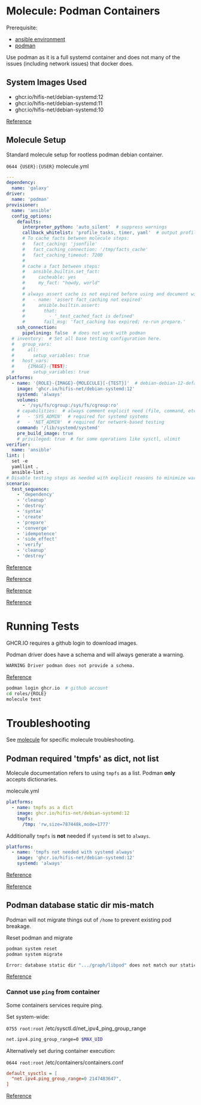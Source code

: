 # Molecule: Podman Containers
Prerequisite:
* [ansible environment](../../environment/ansible.md)
* [podman](../../environment/podman.md)

Use podman as it is a full systemd container and does not many of the issues
(including network issues) that docker does.

## System Images Used

* ghcr.io/hifis-net/debian-systemd:12
* ghcr.io/hifis-net/debian-systemd:11
* ghcr.io/hifis-net/debian-systemd:10

[Reference](https://github.com/hifis-net/debian-systemd)

## Molecule Setup
Standard molecule setup for rootless podman debian container.

`0644 {USER}:{USER}` molecule.yml
``` yaml
---
dependency:
  name: 'galaxy'
driver:
  name: 'podman'
provisioner:
  name: 'ansible'
  config_options:
    defaults:
      interpreter_python: 'auto_silent'  # suppress warnings
      callback_whitelist: 'profile_tasks, timer, yaml'  # output profiling info
      # To cache facts between molecule steps:
      #   fact_caching: 'jsonfile'
      #   fact_caching_connection: '/tmp/facts_cache'
      #   fact_caching_timeout: 7200
      #
      # cache a fact between steps:
      #   ansible.builtin.set_fact:
      #     cacheable: yes
      #     my_fact: "howdy, world"
      #
      # always assert cache is not expired before using and document with args:
      #   - name: 'assert fact_caching not expired'
      #     ansible.builtin.assert:
      #       that:
      #         - '_test_cached_fact is defined'
      #       fail_msg: 'fact_caching has expired; re-run prepare.'
    ssh_connection:
      pipelining: false  # does not work with podman
  # inventory:  # Set all base testing configuration here.
  #   group_vars:
  #     all:
  #       setup_variables: true
  #   host_vars:
  #     {IMAGE}-{TEST}:
  #       setup_variables: true
platforms:
  - name: '{ROLE}-{IMAGE}-{MOLECULE}[-{TEST}]'  # debian-debian-12-default
    image: 'ghcr.io/hifis-net/debian-systemd:12'
    systemd: 'always'
    volumes:
      - '/sys/fs/cgroup:/sys/fs/cgroup:ro'
    # capabilities:  # always comment explicit need (file, command, etc)
    #   - 'SYS_ADMIN'  # required for systemd systems
    #   - 'NET_ADMIN'  # required for network-based testing
    command: '/lib/systemd/systemd'
    pre_build_image: true
    # privileged: true  # for some operations like sysctl, ulimit
verifier:
  name: 'ansible'
lint: |
  set -e
  yamllint .
  ansible-lint .
# Disable testing steps as needed with explicit reasons to minimize warnings.
scenario:
  test_sequence:
    - 'dependency'
    - 'cleanup'
    - 'destroy'
    - 'syntax'
    - 'create'
    - 'prepare'
    - 'converge'
    - 'idempotence'
    - 'side_effect'
    - 'verify'
    - 'cleanup'
    - 'destroy'
```
[Reference](https://ansible.readthedocs.io/projects/molecule/guides/systemd-container/)

[Reference](https://ansible.readthedocs.io/projects/molecule/examples/podman/)

[Reference](https://ansible.readthedocs.io/projects/molecule/configuration/?h=test_sequence#scenario)

[Reference](https://stackoverflow.com/questions/65350229/how-do-i-share-variables-facts-between-molecule-playbooks)

# Running Tests
GHCR.IO requires a github login to download images.

Podman driver does have a schema and will always generate a warning.
``` bash
WARNING Driver podman does not provide a schema.
```
[Reference](https://github.com/ansible/molecule/discussions/4108)

``` bash
podman login ghcr.io  # github account
cd roles/{ROLE}
molecule test
```

# Troubleshooting
See [molecule](molecule.md) for specific molecule troubleshooting.

## Podman required 'tmpfs' as dict, not list
Molecule documentation refers to using `tmpfs` as a list. Podman **only**
accepts dictionaries.

molecule.yml
``` yaml
platforms:
  - name: tmpfs as a dict
    image: ghcr.io/hifis-net/debian-systemd:12
    tmpfs:
      /tmp: 'rw,size=787448k,mode=1777'
```

Additionally `tmpfs` is **not** needed if `systemd` is set to `always`.
``` yaml
platforms:
  - name: 'tmpfs not needed with systemd always'
    image: 'ghcr.io/hifis-net/debian-systemd:12'
    systemd: 'always'
```

[Reference](https://docs.ansible.com/ansible/latest/collections/containers/podman/podman_container_module.html#parameter-tmpfs)

[Reference](https://github.com/ansible/molecule/issues/4140)

## Podman database static dir mis-match
Podman will not migrate things out of `/home` to prevent existing pod breakage.

Reset podman and migrate
```bash
podman system reset
podman system migrate
```

```bash
Error: database static dir ".../graph/libpod" does not match our static dir ".../graph/libpod": database configuration mismatch
```

[Reference](https://github.com/containers/podman/pull/20874)

### Cannot use `ping` from container
Some containers services require ping.

Set system-wide:

`0755 root:root` /etc/sysctl.d/net_ipv4_ping_group_range
``` bash
net.ipv4.ping_group_range=0 $MAX_UID
```

Alternatively set during container execution:

`0644 root:root` /etc/containers/containers.conf
``` ini
default_sysctls = [
  "net.ipv4.ping_group_range=0 2147483647",
]
```

[Reference](https://github.com/containers/podman/blob/main/troubleshooting.md#5-rootless-containers-cannot-ping-hosts)
